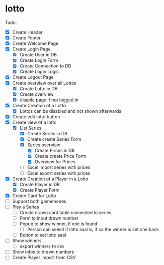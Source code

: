 # lotto

Todo:
- [x] Create Header
- [x] Create Footer
- [x] Create Welcome Page
- [x] Create Login Page
  - [x] Create User in DB
  - [x] Create Login Form
  - [x] Create Connection to DB
  - [x] Create Login Logic
- [x] Create Logout Page
- [x] Create overview over all Lottos
  - [x] Create Lotto in DB
  - [x] Create overview
  - [x] disable page if not logged in
- [x] Create Creation of a Lotto
  - [x] Lottos can be disabled and not shown afterwards
- [x] Create edit lotto button
- [x] Create view of a lotto
  - [x] List Series
    - [x] Create Series in DB
    - [x] Create create Series Form
    - [x] Series overview
      - [x] Create Prices in DB
      - [x] Create create Price Form
      - [x] Overview for Prices
    - [ ] Excel import series with prices
    - [ ] Excel export series with prices
- [x] Create Creation of a Player in a Lotto
  - [x] Create Player in DB
  - [x] Create Player Form
- [x] Create Card for Lotto
- [ ] Support both gamemodes
- [ ] Play a Series
  - [ ] Create drawn card table connected to series
  - [ ] Form to input drawn number
  - [ ] Popup to show winner, if one is found
    - [ ] Person can select if lotto saal is, if so the winner is set one back
  - [ ] Button to set lotto saal
- [ ] Show winners
  - [ ] export winners to csv
- [ ] Show infos to drawn numbers
- [ ] Create Player import from CSV
